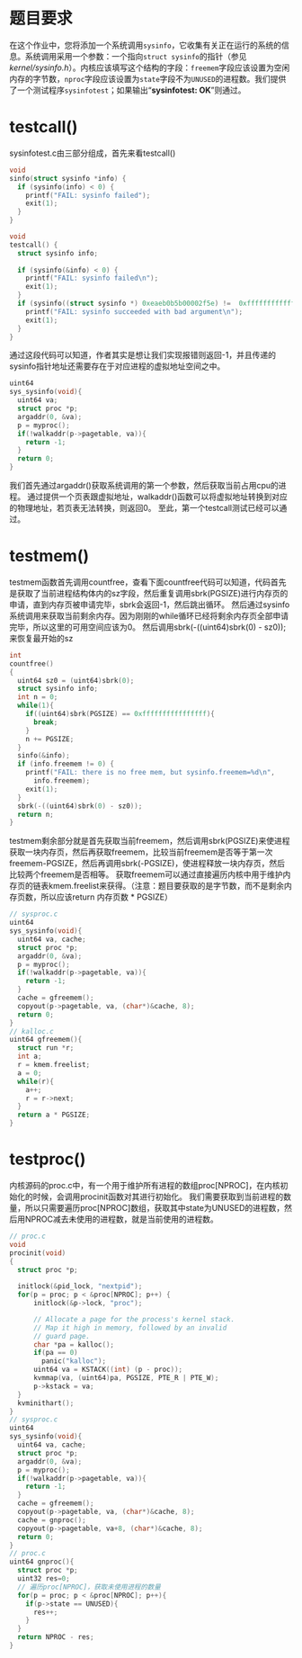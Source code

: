 # 题目要求

在这个作业中，您将添加一个系统调用`sysinfo`，它收集有关正在运行的系统的信息。系统调用采用一个参数：一个指向`struct sysinfo`的指针（参见 _kernel/sysinfo.h_）。内核应该填写这个结构的字段：`freemem`字段应该设置为空闲内存的字节数，`nproc`字段应该设置为`state`字段不为`UNUSED`的进程数。我们提供了一个测试程序`sysinfotest`；如果输出“**sysinfotest: OK**”则通过。
# testcall()
sysinfotest.c由三部分组成，首先来看testcall()
``` c
void
sinfo(struct sysinfo *info) {
  if (sysinfo(info) < 0) {
    printf("FAIL: sysinfo failed");
    exit(1);
  }
}

void
testcall() {
  struct sysinfo info;
  
  if (sysinfo(&info) < 0) {
    printf("FAIL: sysinfo failed\n");
    exit(1);
  }
  if (sysinfo((struct sysinfo *) 0xeaeb0b5b00002f5e) !=  0xffffffffffffffff) {
    printf("FAIL: sysinfo succeeded with bad argument\n");
    exit(1);
  }
}
```
通过这段代码可以知道，作者其实是想让我们实现报错则返回-1，并且传递的sysinfo指针地址还需要存在于对应进程的虚拟地址空间之中。
``` c
uint64
sys_sysinfo(void){
  uint64 va;
  struct proc *p;
  argaddr(0, &va);
  p = myproc();
  if(!walkaddr(p->pagetable, va)){
    return -1;
  }
  return 0;
}
```
我们首先通过argaddr()获取系统调用的第一个参数，然后获取当前占用cpu的进程。
通过提供一个页表跟虚拟地址，walkaddr()函数可以将虚拟地址转换到对应的物理地址，若页表无法转换，则返回0。
至此，第一个testcall测试已经可以通过。

# testmem()
testmem函数首先调用countfree，查看下面countfree代码可以知道，代码首先是获取了当前进程结构体内的sz字段，然后重复调用sbrk(PGSIZE)进行内存页的申请，直到内存页被申请完毕，sbrk会返回-1，然后跳出循环。
然后通过sysinfo系统调用来获取当前剩余内存。因为刚刚的while循环已经将剩余内存页全部申请完毕，所以这里的可用空间应该为0。
然后调用sbrk(-((uint64)sbrk(0) - sz0));来恢复最开始的sz
``` c
int
countfree()
{
  uint64 sz0 = (uint64)sbrk(0);
  struct sysinfo info;
  int n = 0;
  while(1){
    if((uint64)sbrk(PGSIZE) == 0xffffffffffffffff){
      break;
    }
    n += PGSIZE;
  }
  sinfo(&info);
  if (info.freemem != 0) {
    printf("FAIL: there is no free mem, but sysinfo.freemem=%d\n",
      info.freemem);
    exit(1);
  }
  sbrk(-((uint64)sbrk(0) - sz0));
  return n;
}
```
testmem剩余部分就是首先获取当前freemem，然后调用sbrk(PGSIZE)来使进程获取一块内存页，然后再获取freemem，比较当前freemem是否等于第一次freemem-PGSIZE，然后再调用sbrk(-PGSIZE)，使进程释放一块内存页，然后比较两个freemem是否相等。
获取freemem可以通过直接遍历内核中用于维护内存页的链表kmem.freelist来获得。（注意：题目要获取的是字节数，而不是剩余内存页数，所以应该return 内存页数 * PGSIZE）
``` c
// sysproc.c
uint64
sys_sysinfo(void){
  uint64 va, cache;
  struct proc *p;
  argaddr(0, &va);
  p = myproc();
  if(!walkaddr(p->pagetable, va)){
    return -1;
  }
  cache = gfreemem();
  copyout(p->pagetable, va, (char*)&cache, 8);
  return 0;
}
// kalloc.c
uint64 gfreemem(){
  struct run *r;
  int a;
  r = kmem.freelist;
  a = 0;
  while(r){
    a++;
    r = r->next;
  }
  return a * PGSIZE;
}
```

# testproc()

内核源码的proc.c中，有一个用于维护所有进程的数组proc\[NPROC\]，在内核初始化的时候，会调用procinit函数对其进行初始化。
我们需要获取到当前进程的数量，所以只需要遍历proc\[NPROC\]数组，获取其中state为UNUSED的进程数，然后用NPROC减去未使用的进程数，就是当前使用的进程数。
``` c
// proc.c
void
procinit(void)
{
  struct proc *p;
  
  initlock(&pid_lock, "nextpid");
  for(p = proc; p < &proc[NPROC]; p++) {
      initlock(&p->lock, "proc");

      // Allocate a page for the process's kernel stack.
      // Map it high in memory, followed by an invalid
      // guard page.
      char *pa = kalloc();
      if(pa == 0)
        panic("kalloc");
      uint64 va = KSTACK((int) (p - proc));
      kvmmap(va, (uint64)pa, PGSIZE, PTE_R | PTE_W);
      p->kstack = va;
  }
  kvminithart();
}
// sysproc.c
uint64
sys_sysinfo(void){
  uint64 va, cache;
  struct proc *p;
  argaddr(0, &va);
  p = myproc();
  if(!walkaddr(p->pagetable, va)){
    return -1;
  }
  cache = gfreemem();
  copyout(p->pagetable, va, (char*)&cache, 8);
  cache = gnproc();
  copyout(p->pagetable, va+8, (char*)&cache, 8);
  return 0;
}
// proc.c
uint64 gnproc(){
  struct proc *p;
  uint32 res=0;
  // 遍历proc[NPROC]，获取未使用进程的数量
  for(p = proc; p < &proc[NPROC]; p++){
    if(p->state == UNUSED){
      res++;
    }
  }
  return NPROC - res;
}
```